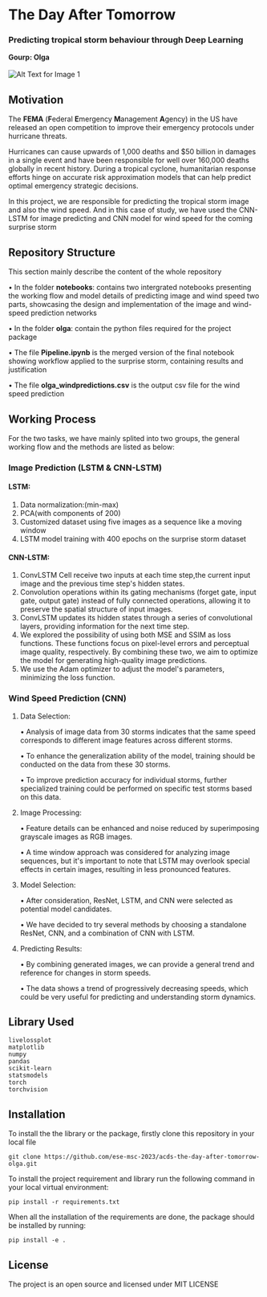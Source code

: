 # The Day After Tomorrow

### Predicting tropical storm behaviour through Deep Learning
**Gourp: Olga <br><br>**
![Alt Text for Image 1](https://github.com/ese-msc-2023/acds-the-day-after-tomorrow-olga/blob/main/media/logo.png?raw=true)

## Motivation

The **FEMA** (**F**ederal **E**mergency **M**anagement **A**gency) in the US have released an open competition to improve their emergency protocols under hurricane threats.

Hurricanes can cause upwards of 1,000 deaths and $50 billion in damages in a single event and have been responsible for well over 160,000 deaths globally in recent history. During a tropical cyclone, humanitarian response efforts hinge on accurate risk approximation models that can help predict optimal emergency strategic decisions.

In this project, we are responsible for predicting the tropical storm image and also the wind speed. And in this case of study, we have used the CNN-LSTM for image predicting and CNN model for wind speed for the coming surprise storm


## Repository Structure
This section mainly describe the content of the whole repository

• In the folder **notebooks**: contains two intergrated notebooks presenting the working flow and model details of predicting image and wind speed two parts, showcasing the design and implementation of the image and wind-speed prediction networks

• In the folder **olga**: contain the python files required for the project package

• The file **Pipeline.ipynb** is the merged version of the final notebook showing workflow applied to the surprise storm, containing results and justification

• The file **olga_windpredictions.csv** is the output csv file for the wind speed prediction
## Working Process

For the two tasks, we have mainly splited into two groups, the general working flow and the methods are listed as below:

### Image Prediction (LSTM & CNN-LSTM)
#### LSTM:
1. Data normalization:(min-max)​
2. PCA(with components of 200)​
3. Customized dataset using five images as a sequence like a moving window​
4. LSTM model training with 400 epochs on the surprise storm dataset
#### CNN-LSTM:
1. ConvLSTM Cell receive two inputs at each time step,the current input image and the previous time step's hidden states.​
2. Convolution operations within its gating mechanisms (forget gate, input gate, output gate) instead of fully connected operations, allowing it to preserve the spatial structure of input images. ​
3. ConvLSTM updates its hidden states through a series of convolutional layers, providing information for the next time step. ​
4. We explored the possibility of using both MSE and SSIM as loss functions. These functions focus on pixel-level errors and perceptual image quality, respectively. By combining these two, we aim to optimize the model for generating high-quality image predictions. ​
5. We use the Adam optimizer to adjust the model's parameters, minimizing the loss function. ​

### Wind Speed Prediction (CNN)
1. Data Selection:
   
    • Analysis of image data from 30 storms indicates that the same speed corresponds to different image features across different storms.
   
    • To enhance the generalization ability of the model, training should be conducted on the data from these 30 storms.
   
    • To improve prediction accuracy for individual storms, further specialized training could be performed on specific test storms based on this data.
   
2. Image Processing:

    • Feature details can be enhanced and noise reduced by superimposing grayscale images as RGB images.
   
    • A time window approach was considered for analyzing image sequences, but it's important to note that LSTM may overlook special effects in certain images, resulting in less pronounced features.
   
3. Model Selection:

    • After consideration, ResNet, LSTM, and CNN were selected as potential model candidates.
   
    • We have decided to try several methods by choosing a standalone ResNet, CNN, and a combination of CNN with LSTM.
   
4. Predicting Results:
   
    • By combining generated images, we can provide a general trend and reference for changes in storm speeds.
   
    • The data shows a trend of progressively decreasing speeds, which could be very useful for predicting and understanding storm dynamics. 


## Library Used
```
livelossplot
matplotlib
numpy
pandas
scikit-learn
statsmodels
torch
torchvision
```
## Installation

To install the the library or the package, firstly clone this repository in your local file

```
git clone https://github.com/ese-msc-2023/acds-the-day-after-tomorrow-olga.git
```
To install the project requirement and library run the following command in your local virtual environment:
```
pip install -r requirements.txt

```
When all the installation of the requirements are done, the package should be installed by running:
```
pip install -e .
```
## License

The project is an open source and licensed under MIT LICENSE



